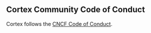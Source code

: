 ## Cortex Community Code of Conduct

Cortex follows the [CNCF Code of Conduct](https://github.com/cncf/foundation/blob/master/code-of-conduct.md).
